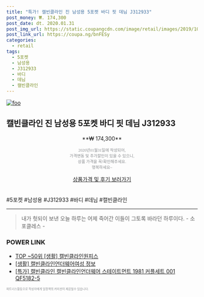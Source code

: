 ```yaml
--- 
title: "특가! 캘빈클라인 진 남성용 5포켓 바디 핏 데님 J312933" 
post_money: ₩. 174,300 
post_date: dt. 2020.01.31 
post_img_url: https://static.coupangcdn.com/image/retail/images/2019/10/08/16/8/51e6edb6-2bc2-427a-a674-e6d1ac2d7966.jpg 
post_link_url: https://coupa.ng/bnFESy 
categories: 
  - retail 
tags: 
  - 5포켓 
  - 남성용 
  - J312933 
  - 바디 
  - 데님 
  - 캘빈클라인 
--- 
```

[![foo](https://static.coupangcdn.com/image/retail/images/2019/10/08/16/8/51e6edb6-2bc2-427a-a674-e6d1ac2d7966.jpg)](https://coupa.ng/bnFESy) 

## 캘빈클라인 진 남성용 5포켓 바디 핏 데님 J312933 
<p style="text-align: center;">**₩ 174,300**</p> 
<p style="text-align: center;"><span style="color: #898c8f; font-family: Georgia,Times,serif; font-size: 0.75em;">2020년01월31일에 작성되어, <br>가격변동 및 추가할인이 있을 수 있으니,<br> 상품 가격을 꼭!확인해주세요.<br>행복하세요~</span> 
</p>	 
<div markdown="0" style="text-align: center;"><a href="https://coupa.ng/bnFESy" class="btn btn--success">상품가격 및 후기 보러가기</a></div> 
<br><br> 
  #5포켓 #남성용 #J312933 #바디 #데님 #캘빈클라인 
<hr> 

> 내가 헛되이 보낸 오늘 하루는 어제 죽어간 이들이 그토록 바라던 하루이다. - 소포클레스 - 


### POWER LINK

* <a href="https://blog.naver.com/fasyy4321/221780944769" target="_blank"> TOP ~50위 [생활] 캘빈클라인원피스</a>
* <a href="https://blog.naver.com/fasyy4321/221762456905" target="_blank"> [생활] 캘빈클라인언더웨어여성 정보 </a>
* <a href="https://blog.naver.com/sakai111/221789551813" target="_blank">[특가] 캘빈클라인 캘빈클라인언더웨어 스테이트먼트 1981 커플세트 001 QF5182-5</a>

<span style="color: #898c8f; font-family: Georgia,Times,serif; font-size: 0.55em;">파트너스활동으로 작성자에게 일정액의 커미션이 제공될수 있습니다.</span> 
